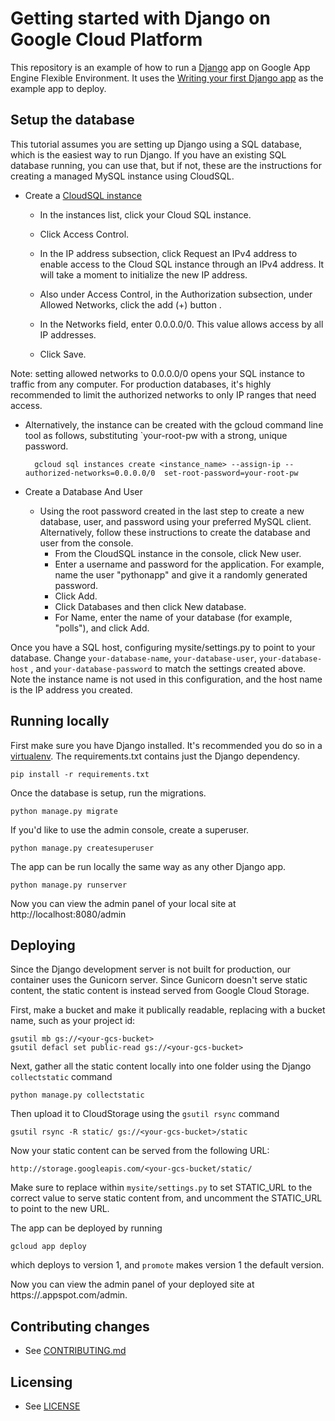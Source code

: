 # Getting started with Django on Google Cloud Platform

This repository is an example of how to run a [Django](https://www.djangoproject.com/) 
app on Google App Engine Flexible Environment. It uses the [Writing your first Django app](https://docs.djangoproject.com/en/1.9/intro/tutorial01/) as the example app to deploy.


## Setup the database

This tutorial assumes you are setting up Django using a SQL database, which is the easiest way to run Django. If you have an existing SQL database running, you can use that, but if not, these are the instructions for creating a managed MySQL instance using CloudSQL.


* Create a [CloudSQL instance](https://console.cloud.google.com/project/_/sql/create)

    * In the instances list, click your Cloud SQL instance.

    * Click Access Control.

    * In the IP address subsection, click Request an IPv4 address to enable access to the Cloud SQL instance through an 
    IPv4 address. It will take a moment to initialize the new IP address.

    * Also under Access Control, in the Authorization subsection, under Allowed Networks, click the add (+) button .

    * In the Networks field, enter 0.0.0.0/0. This value allows access by all IP addresses.

    * Click Save.

Note: setting allowed networks to 0.0.0.0/0 opens your SQL instance to traffic from any computer. For production databases, it's highly recommended to limit the authorized networks to only IP ranges that need  access.

* Alternatively, the instance can be created with the gcloud command line tool as follows, substituting `your-root-pw
 with a strong, unique password.

        gcloud sql instances create <instance_name> --assign-ip --authorized-networks=0.0.0.0/0  set-root-password=your-root-pw

* Create a Database And User

    * Using the root password created in the last step to create a new database, user, and password using your preferred MySQL client. Alternatively, follow these instructions to create the database and user from the console.
        * From the CloudSQL instance in the console,  click New user.
        * Enter a username and password for the application. For example, name the user "pythonapp" and give it a randomly 
       generated password.
        * Click Add.
        * Click Databases and then click New database.
        * For Name, enter the name of your database (for example, "polls"), and click Add.

Once you have a SQL host, configuring mysite/settings.py to point to your database. Change `your-database-name`, 
`your-database-user`, `your-database-host` , and `your-database-password` to match the settings created above. Note the 
instance name is not used in this configuration, and the host name is the IP address you created.

## Running locally

First make sure you have Django installed. It's recommended you do so in a 
[virtualenv](https://virtualenv.pypa.io/en/latest/). The requirements.txt
contains just the Django dependency.

    pip install -r requirements.txt

Once the database is setup, run the migrations.

    python manage.py migrate

If you'd like to use the admin console, create a superuser.

    python manage.py createsuperuser

The app can be run locally the same way as any other Django app. 

    python manage.py runserver

Now you can view the admin panel of your local site at http://localhost:8080/admin

## Deploying

Since the Django development server is not built for production, our container uses the Gunicorn server. Since Gunicorn doesn't serve static content,
the static content is instead served from Google Cloud Storage.

First, make a bucket and make it publically readable, replacing <your-gcs-bucket> with a bucket name, such as your project id:

    gsutil mb gs://<your-gcs-bucket>
    gsutil defacl set public-read gs://<your-gcs-bucket>

Next, gather all the static content locally into one folder using the Django `collectstatic` command

    python manage.py collectstatic

Then upload it to CloudStorage using the `gsutil rsync` command

    gsutil rsync -R static/ gs://<your-gcs-bucket>/static

Now your static content can be served from the following URL:

    http://storage.googleapis.com/<your-gcs-bucket/static/

Make sure to replace <your-cloud-bucket> within `mysite/settings.py` to set STATIC_URL to the correct value to serve static content from, and
uncomment the STATIC_URL to point to the new URL.

The app can be deployed by running

    gcloud app deploy
    
which deploys to version 1, and `promote` makes version 1 the default version.

Now you can view the admin panel of your deployed site at https://<your-app-id>.appspot.com/admin.

## Contributing changes

* See [CONTRIBUTING.md](CONTRIBUTING.md)


## Licensing

* See [LICENSE](LICENSE)
